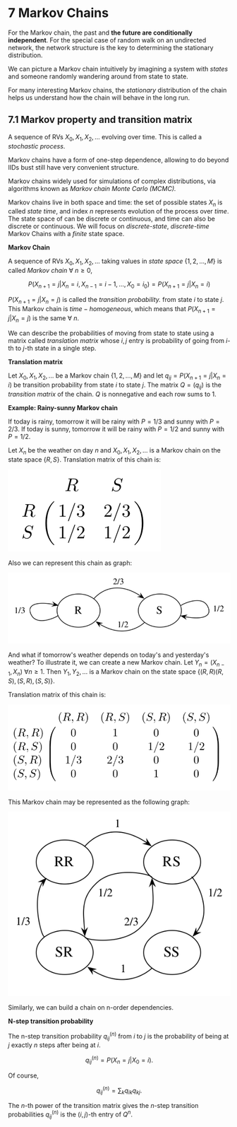# 7 Markov Chains

For the Markov chain, the past and **the future are conditionally independent**. For the special case of random walk on an undirected network, the network structure is the key to determining the stationary distribution.

We can picture a Markov chain intuitively by imagining a system with *states* and someone randomly wandering around from state to state.

 For many interesting Markov chains, the *stationary* distribution of the chain helps us understand how the chain will behave in the long run.

## 7.1 Markov property and transition matrix

A sequence of RVs $X_0, X_1, X_2, ...$ evolving over time. This is called a *stochastic process*.

Markov chains have a form of one-step dependence, allowing to do beyond IIDs bust still have very convenient structure.

Markov chains widely used for simulations of complex distributions, via algorithms known as *Markov chain Monte Carlo (MCMC).*

Markov chains live in both space and time: the set of possible states $X_n$ is called *state time*, and index $n$ represents evolution of the process over *time*. The state space of can be discrete or continuous, and time can also be discrete or continuous. We will focus on *discrete-state*, *discrete-time* Markov Chains with a *finite* state space.

**Markov Chain**

A sequence of RVs $X_0, X_1, X_2, ...$ taking values in *state space* $\{1, 2,...,M\}$ is called *Markov chain* $\forall\ n \geq 0$,

$$
P(X_{n+1}=j|X_n=i,X_{n-1}={i-1},...,X_0=i_0) = P(X_{n+1}=j|X_n=i)
$$

$P(X_{n+1}=j|X_n=j)$ is called the *transition probability.* from state $i$ to state $j$. This Markov chain is $time-homogeneous$, which means that $P(X_{n+1}=j|X_n=j)$ is the same $\forall\ n$.

 We can describe the probabilities of moving from state to state using a matrix called *translation matrix* whose $i,j$ entry is probability of going from $i$-th to $j$-th state in a single step.

**Translation matrix**

Let $X_0, X_1, X_2, ...$ be a Markov chain $\{1, 2,...,M\}$ and let $q_{ij}=P(X_{n+1}=j|X_n=i)$ be transition probability from state $i$ to state $j$. The matrix $Q=(q_{ij})$ is the *transition matrix* of the chain. $Q$ is nonnegative and each row sums to $1$.

**Example: Rainy-sunny Markov chain**

If today is rainy, tomorrow it will be rainy with $P=1/3$ and sunny with $P=2/3$. If today is sunny, tomorrow it will be rainy with $P=1/2$ and sunny with $P=1/2$.

Let $X_n$ be the weather on day $n$ and $X_0, X_1, X_2, ...$ is a Markov chain on the state space $\{R,S\}$. Translation matrix of this chain is:

![image](weather_tanslation_matrix.png)

Also we can represent this chain as graph:

![image](weather_markov_graph.png)

And what if tomorrow's weather depends on today's and yesterday's weather? To illustrate it, we can create a new Markov chain.
Let $Y_n=(X_{n-1},X_n)\ \forall n \geq 1$. Then $Y_1, Y_2, ...$ is a Markov chain on the state space $\{(R,R)(R,S),(S,R),(S,S)\}$.

Translation matrix of this chain is:

![image](big_weather_tanslation_matrix.png)

This Markov chain may be represented as the following graph:

![image](big_weather_markov_graph.png)

Similarly, we can build a chain on n-order dependencies.

**N-step transition probability**

The n-step transition probability $q^{(n)}_{ij}$ from $i$ to $j$ is the probability of being at $j$ exactly $n$ steps after being at $i$.

$$
q^{(n)}_{ij} = P(X_n=j|X_0=i).
$$

Of course,

$$
q^{(n)}_{ij} = \sum_k q_{ik}q_{kj}.
$$

The $n$-th power of the transition matrix gives the $n$-step transition probabilities $q^{(n)}_{ij}$ is the $(i,j)$-th entry of $Q^n$.
